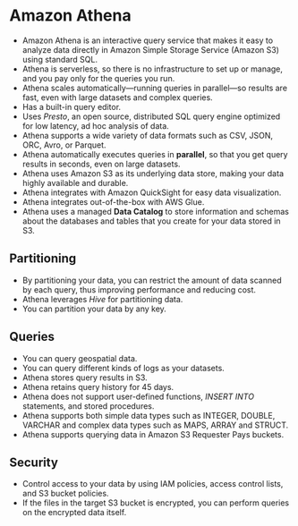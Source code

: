 # Amazon Athena

- Amazon Athena is an interactive query service that makes it easy to analyze data directly in Amazon Simple Storage Service (Amazon S3) using standard SQL.
- Athena is serverless, so there is no infrastructure to set up or manage, and you pay only for the queries you run. 
- Athena scales automatically—running queries in parallel—so results are fast, even with large datasets and complex queries.
- Has a built-in query editor.
- Uses *Presto*, an open source, distributed SQL query engine optimized for low latency, ad hoc analysis of data.
- Athena supports a wide variety of data formats such as CSV, JSON, ORC, Avro, or Parquet.
- Athena automatically executes queries in **parallel**, so that you get query results in seconds, even on large datasets.
- Athena uses Amazon S3 as its underlying data store, making your data highly available and durable.
- Athena integrates with Amazon QuickSight for easy data visualization.
- Athena integrates out-of-the-box with AWS Glue.
- Athena uses a managed **Data Catalog** to store information and schemas about the databases and tables that you create for your data stored in S3.

## **Partitioning**

- By partitioning your data, you can restrict the amount of data scanned by each query, thus improving performance and reducing cost.
- Athena leverages *Hive* for partitioning data.
- You can partition your data by any key.

## **Queries**

- You can query geospatial data.
- You can query different kinds of logs as your datasets.
- Athena stores query results in S3.
- Athena retains query history for 45 days.
- Athena does not support user-defined functions, *INSERT INTO* statements, and stored procedures.
- Athena supports both simple data types such as INTEGER, DOUBLE, VARCHAR and complex data types such as MAPS, ARRAY and STRUCT.
- Athena supports querying data in Amazon S3 Requester Pays buckets.

## **Security**

- Control access to your data by using IAM policies, access control lists, and S3 bucket policies.
- If the files in the target S3 bucket is encrypted, you can perform queries on the encrypted data itself.
